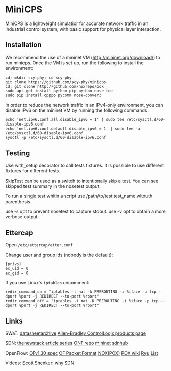 # MiniCPS #
MiniCPS is a lightweight simulatior for accurate network traffic in an industrial control system, with basic support for physical layer interaction.

## Installation ##

We recommend the use of a mininet VM (http://mininet.org/download/) to run minicps. Once the VM is set up, run the following to install the environment:

    cd; mkdir scy-phy; cd scy-phy
    git clone https://github.com/scy-phy/minicps
    cd; git clone http://github.com/noxrepo/pox
    sudo apt-get install python-pip python-nose tee
    sudo pip install cpppo pycomm nose-conver3

In order to reduce the network traffic in an IPv4-only environment, you can disable IPv6 on the mininet VM by running the following commands:

    echo 'net.ipv6.conf.all.disable_ipv6 = 1' | sudo tee /etc/sysctl.d/60-disable-ipv6.conf
    echo 'net.ipv6.conf.default.disable_ipv6 = 1' | sudo tee -a /etc/sysctl.d/60-disable-ipv6.conf
    sysctl -p /etc/sysctl.d/60-disable-ipv6.conf

## Testing ##

Use with_setup decorator to call tests fixtures. It is possible to use different fixtures for different tests.

SkipTest can be used as a switch to intentionally skip a test. You
can see skipped test summary in the nosetest output.

To run a single test whitin a script use /path/to/test:test_name witouth parenthesis.

use -s opt to prevent nosetest to capture stdout.
use -v opt to obtain a more verbose output.

## Ettercap ##

Open `/etc/ettercap/etter.conf`

Change user and group ids (nobody is the default):

    [privs]
    ec_uid = 0
    ec_gid = 0

If you use Linux's `iptables` uncomment:

    redir_command_on = "iptables -t nat -A PREROUTING -i %iface -p tcp --dport %port -j REDIRECT --to-port %rport"
    redir_command_off = "iptables -t nat -D PREROUTING -i %iface -p tcp --dport %port -j REDIRECT --to-port %rport"

## Links ##

SWaT:
[datasheetarchive](http://www.datasheetarchive.com/)
[Allen-Bradley ControlLogix products page](http://ab.rockwellautomation.com/programmable-controllers/controllogix#overview)

SDN:
[thenewstack article series](http://thenewstack.io/defining-software-defined-networking-part-1/)
[ONF repo](http://opennetworkingfoundation.github.io/libfluid/index.html)
[mininet](http://mininet.org/)
[sdnhub](http://sdnhub.org/)

OpenFlow:
[OFv1.30 spec](https://www.opennetworking.org/images/stories/downloads/sdn-resources/onf-specifications/openflow/openflow-spec-v1.3.0.pdf)
[OF Packet Format](http://archive.openflow.org/wk/images/c/c5/Openflow_packet_format.pdf)
[NOX(POX)](http://www.noxrepo.org/)
[POX wiki](https://openflow.stanford.edu/display/ONL/POX+Wiki)
[Ryu](https://osrg.github.io/ryu/)
[List](http://yuba.stanford.edu/~casado/of-sw.html)

Videos:
[Scott Shenker: why SDN](https://osrg.github.io/ryu/)


